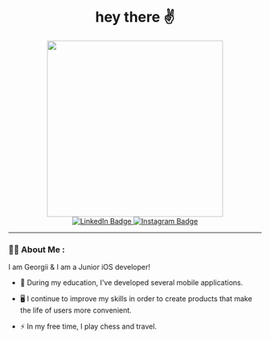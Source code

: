 <div align="center">
  <h1 align="center">
  hey there  ✌️
</h1>
  <img src="https://github.com/Georgii-N/Georgii-N/assets/62737451/4109e05c-0861-4d12-806b-be5e6851f9a3" width="350" />
</div>
<div align="center">
  <a href="https://www.linkedin.com/in/georgiy-neguritsa-8a502b1a7/">
    <img src="https://img.shields.io/badge/LinkedIn-blue?style=for-the-badge&logo=linkedin&logoColor=white" alt="LinkedIn Badge"/>
  </a>
  <a href="https://www.instagram.com/neguritsa_georgiy/">
    <img src="https://img.shields.io/badge/Instagram-crimson?logo=Instagram&logoColor=white&style=for-the-badge" alt="Instagram Badge"/>
  </a>
</div>
<div align="center">
  <img src="https://komarev.com/ghpvc/?username=georgii-n&style=flat-square&color=blue" alt=""/> 
</div>

---

### :man_technologist: About Me :
I am Georgii & I am a Junior iOS developer!

- :telescope: During my education, I've developed several mobile applications.

- :desktop_computer: I continue to improve my skills in order to create products that make the life of users more convenient.

- :zap: In my free time, I play chess and travel.


